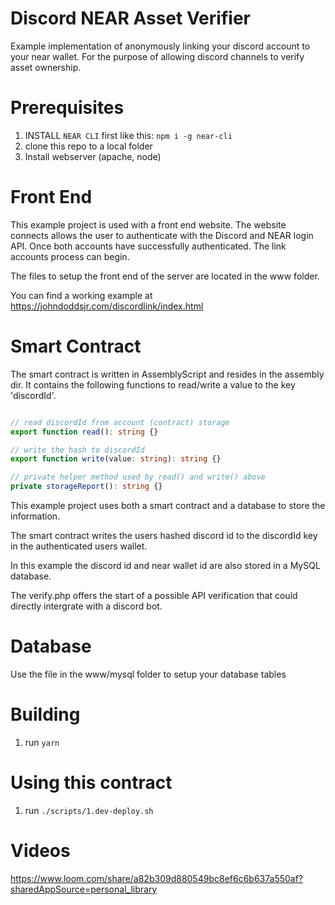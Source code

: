 # Discord NEAR Asset Verifier

Example implementation of anonymously linking your discord account to your near
wallet. For the purpose of allowing discord channels to verify asset ownership.

[near-contract-standards]: https://github.com/near/near-sdk-rs/tree/master/near-contract-standards

# Prerequisites

1. INSTALL `NEAR CLI` first like this: `npm i -g near-cli`
2. clone this repo to a local folder
3. Install webserver (apache, node)

# Front End

This example project is used with a front end website. 
The website connects allows the user to authenticate with the Discord and NEAR login API.
Once both accounts have successfully authenticated. The link accounts
process can begin.

The files to setup the front end of the server are located in the www folder.

You can find a working example at 
https://johndoddsjr.com/discordlink/index.html 


# Smart Contract 
The smart contract is written in AssemblyScript and resides in the assembly dir.
It contains the following functions to read/write a value to the key 'discordId'.

```ts

// read discordId from account (contract) storage
export function read(): string {}

// write the hash to discordId
export function write(value: string): string {}

// private helper method used by read() and write() above
private storageReport(): string {}
```

This example project uses both a smart contract and a database to store the information. 

The smart contract writes the users hashed discord id to the discordId key in the authenticated users wallet.

In this example the discord id and near wallet id are also stored in a MySQL database. 

The verify.php offers the start of a possible API verification that could directly intergrate with a discord bot. 

# Database

Use the file in the www/mysql folder to setup your database tables


# Building

1. run `yarn`

# Using this contract

1. run `./scripts/1.dev-deploy.sh`


# Videos
https://www.loom.com/share/a82b309d880549bc8ef6c6b637a550af?sharedAppSource=personal_library

